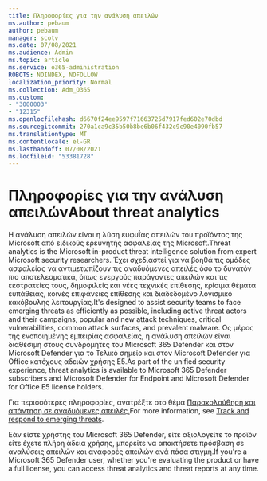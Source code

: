 ```yaml
---
title: Πληροφορίες για την ανάλυση απειλών
ms.author: pebaum
author: pebaum
manager: scotv
ms.date: 07/08/2021
ms.audience: Admin
ms.topic: article
ms.service: o365-administration
ROBOTS: NOINDEX, NOFOLLOW
localization_priority: Normal
ms.collection: Adm_O365
ms.custom:
- "3000003"
- "12315"
ms.openlocfilehash: d6670f24ee9597f71663725d7917fed602e70dbd
ms.sourcegitcommit: 270a1ca9c35b50b8be6b06f432c9c90e4090fb57
ms.translationtype: MT
ms.contentlocale: el-GR
ms.lasthandoff: 07/08/2021
ms.locfileid: "53381728"
---
```

# <a name="about-threat-analytics"></a><span data-ttu-id="cdc64-102">Πληροφορίες για την ανάλυση απειλών</span><span class="sxs-lookup"><span data-stu-id="cdc64-102">About threat analytics</span></span>

<span data-ttu-id="cdc64-103">Η ανάλυση απειλών είναι η λύση ευφυΐας απειλών του προϊόντος της Microsoft από ειδικούς ερευνητής ασφαλείας της Microsoft.</span><span class="sxs-lookup"><span data-stu-id="cdc64-103">Threat analytics is the Microsoft in-product threat intelligence solution from expert Microsoft security researchers.</span></span> <span data-ttu-id="cdc64-104">Έχει σχεδιαστεί για να βοηθά τις ομάδες ασφαλείας να αντιμετωπίζουν τις αναδυόμενες απειλές όσο το δυνατόν πιο αποτελεσματικά, όπως ενεργούς παράγοντες απειλών και τις εκστρατείες τους, δημοφιλείς και νέες τεχνικές επίθεσης, κρίσιμα θέματα ευπάθειας, κοινές επιφάνειες επίθεσης και διαδεδομένο λογισμικό κακόβουλης λειτουργίας.</span><span class="sxs-lookup"><span data-stu-id="cdc64-104">It's designed to assist security teams to face emerging threats as efficiently as possible, including active threat actors and their campaigns, popular and new attack techniques, critical vulnerabilities, common attack surfaces, and prevalent malware.</span></span> <span data-ttu-id="cdc64-105">Ως μέρος της ενοποιημένης εμπειρίας ασφαλείας, η ανάλυση απειλών είναι διαθέσιμη στους συνδρομητές του Microsoft 365 Defender και στον Microsoft Defender για το Τελικό σημείο και στον Microsoft Defender για Office κατόχους αδειών χρήσης E5.</span><span class="sxs-lookup"><span data-stu-id="cdc64-105">As part of the unified security experience, threat analytics is available to Microsoft 365 Defender subscribers and Microsoft Defender for Endpoint and Microsoft Defender for Office E5 license holders.</span></span> 

<span data-ttu-id="cdc64-106">Για περισσότερες πληροφορίες, ανατρέξτε στο θέμα [Παρακολούθηση και απάντηση σε αναδυόμενες απειλές.](/microsoft-365/security/defender/threat-analytics)</span><span class="sxs-lookup"><span data-stu-id="cdc64-106">For more information, see [Track and respond to emerging threats](/microsoft-365/security/defender/threat-analytics).</span></span>

<span data-ttu-id="cdc64-107">Εάν είστε χρήστης του Microsoft 365 Defender, είτε αξιολογείτε το προϊόν είτε έχετε πλήρη άδεια χρήσης, μπορείτε να αποκτήσετε πρόσβαση σε αναλύσεις απειλών και αναφορές απειλών ανά πάσα στιγμή.</span><span class="sxs-lookup"><span data-stu-id="cdc64-107">If you're a Microsoft 365 Defender user, whether you're evaluating the product or have a full license, you can access threat analytics and threat reports at any time.</span></span> 